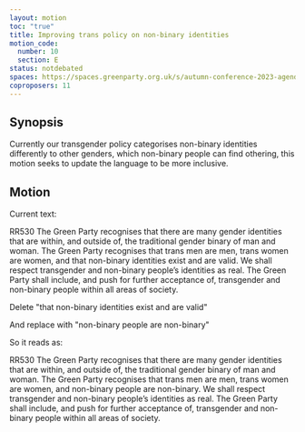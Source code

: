 ```yaml
---
layout: motion
toc: "true"
title: Improving trans policy on non-binary identities
motion_code:
  number: 10
  section: E
status: notdebated
spaces: https://spaces.greenparty.org.uk/s/autumn-conference-2023-agenda-forum/post/post/view?id=11011
coproposers: 11
---
```

## Synopsis

Currently our transgender policy categorises non-binary identities differently to other genders, which non-binary people can find othering, this motion seeks to update the language to be more inclusive.

## Motion

Current text:

RR530 The Green Party recognises that there are many gender identities that are within, and outside of, the traditional gender binary of man and woman. The Green Party recognises that trans men are men, trans women are women, and that non-binary identities exist and are valid. We shall respect transgender and non-binary people’s identities as real. The Green Party shall include, and push for further acceptance of, transgender and non-binary people within all areas of society.

Delete "that non-binary identities exist and are valid"

And replace with "non-binary people are non-binary"

So it reads as:

RR530 The Green Party recognises that there are many gender identities that are within, and outside of, the traditional gender binary of man and woman. The Green Party recognises that trans men are men, trans women are women, and non-binary people are non-binary. We shall respect transgender and non-binary people’s identities as real. The Green Party shall include, and push for further acceptance of, transgender and non-binary people within all areas of society.